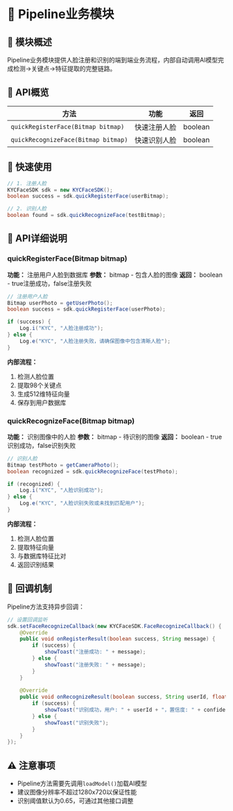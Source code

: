 # 🔄 Pipeline业务模块

## 🎯 模块概述
Pipeline业务模块提供人脸注册和识别的端到端业务流程，内部自动调用AI模型完成检测→关键点→特征提取的完整链路。

## 📖 API概览

| 方法 | 功能 | 返回 |
|------|------|------|
| `quickRegisterFace(Bitmap bitmap)` | 快速注册人脸 | boolean |
| `quickRecognizeFace(Bitmap bitmap)` | 快速识别人脸 | boolean |

## 🚀 快速使用

```java
// 1. 注册人脸
KYCFaceSDK sdk = new KYCFaceSDK();
boolean success = sdk.quickRegisterFace(userBitmap);

// 2. 识别人脸  
boolean found = sdk.quickRecognizeFace(testBitmap);
```

## 📖 API详细说明

### quickRegisterFace(Bitmap bitmap)
**功能：** 注册用户人脸到数据库
**参数：** bitmap - 包含人脸的图像
**返回：** boolean - true注册成功，false注册失败

```java
// 注册用户人脸
Bitmap userPhoto = getUserPhoto();
boolean success = sdk.quickRegisterFace(userPhoto);

if (success) {
    Log.i("KYC", "人脸注册成功");
} else {
    Log.e("KYC", "人脸注册失败，请确保图像中包含清晰人脸");
}
```

**内部流程：**
1. 检测人脸位置
2. 提取98个关键点
3. 生成512维特征向量
4. 保存到用户数据库

### quickRecognizeFace(Bitmap bitmap)
**功能：** 识别图像中的人脸
**参数：** bitmap - 待识别的图像
**返回：** boolean - true识别成功，false识别失败

```java
// 识别人脸
Bitmap testPhoto = getCameraPhoto();
boolean recognized = sdk.quickRecognizeFace(testPhoto);

if (recognized) {
    Log.i("KYC", "人脸识别成功");
} else {
    Log.e("KYC", "人脸识别失败或未找到匹配用户");
}
```

**内部流程：**
1. 检测人脸位置
2. 提取特征向量
3. 与数据库特征比对
4. 返回识别结果

## 🔔 回调机制

Pipeline方法支持异步回调：

```java
// 设置回调监听
sdk.setFaceRecognizeCallback(new KYCFaceSDK.FaceRecognizeCallback() {
    @Override
    public void onRegisterResult(boolean success, String message) {
        if (success) {
            showToast("注册成功: " + message);
        } else {
            showToast("注册失败: " + message);
        }
    }
    
    @Override  
    public void onRecognizeResult(boolean success, String userId, float confidence) {
        if (success) {
            showToast("识别成功，用户: " + userId + "，置信度: " + confidence);
        } else {
            showToast("识别失败");
        }
    }
});
```

## ⚠️ 注意事项

- Pipeline方法需要先调用`loadModel()`加载AI模型
- 建议图像分辨率不超过1280x720以保证性能
- 识别阈值默认为0.65，可通过其他接口调整
